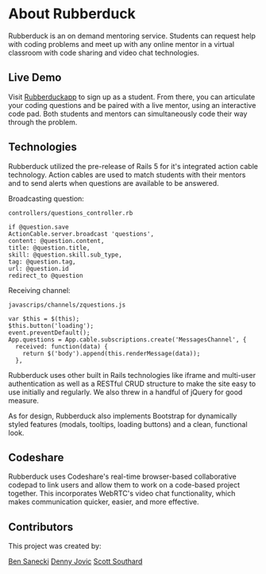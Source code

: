 About Rubberduck
================

Rubberduck is an on demand mentoring service.  Students can request help with coding problems and meet up with any online mentor in a virtual classroom with code sharing and video chat technologies.

## Live Demo

Visit [Rubberduckapp](https://rubberduckapp.herokuapp.com/) to sign up as a student. From there, you can articulate your coding questions and be paired with a live mentor, using an interactive code pad. Both students and mentors can simultaneously code their way through the problem.

## Technologies

Rubberduck utilized the pre-release of Rails 5 for it's integrated action cable technology. Action cables are used to match students with their mentors and to send alerts when questions are available to be answered.

Broadcasting question:
```
controllers/questions_controller.rb
```

```
if @question.save
ActionCable.server.broadcast 'questions',
content: @question.content,
title: @question.title,
skill: @question.skill.sub_type,
tag: @question.tag,
url: @question.id
redirect_to @question
```

Receiving channel:
```
javascrips/channels/zquestions.js
```
```
var $this = $(this);
$this.button('loading');
event.preventDefault();
App.questions = App.cable.subscriptions.create('MessagesChannel', {
  received: function(data) {
    return $('body').append(this.renderMessage(data));
  },
  ```

Rubberduck uses other built in Rails technologies like iframe and multi-user authentication as well as a RESTful CRUD structure to make the site easy to use initially and regularly. We also threw in a handful of jQuery for good measure.

As for design, Rubberduck also implements Bootstrap for dynamically styled features (modals, tooltips, loading buttons) and a clean, functional look.

## Codeshare

Rubberduck uses Codeshare's real-time browser-based collaborative codepad to link users and allow them to work on a code-based project together. This incorporates WebRTC's video chat functionality, which makes communication quicker, easier, and more effective.


## Contributors

This project was created by:

[Ben Sanecki](https://github.com/BenSanex)
[Denny Jovic](https://github.com/DennyJovic)
[Scott Southard](https://github.com/scottsouthard)
